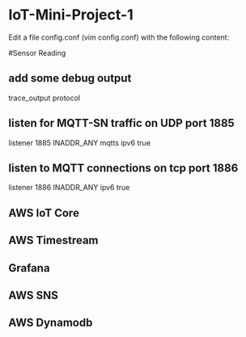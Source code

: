 # IoT-Mini-Project-1

Edit a file config.conf (vim config.conf) with the following content:

#Sensor Reading

## add some debug output
trace_output protocol
   
## listen for MQTT-SN traffic on UDP port 1885
listener 1885 INADDR_ANY mqtts
  ipv6 true
   
## listen to MQTT connections on tcp port 1886
listener 1886 INADDR_ANY
  ipv6 true




## AWS IoT Core



## AWS Timestream 




## Grafana




## AWS SNS




## AWS Dynamodb






